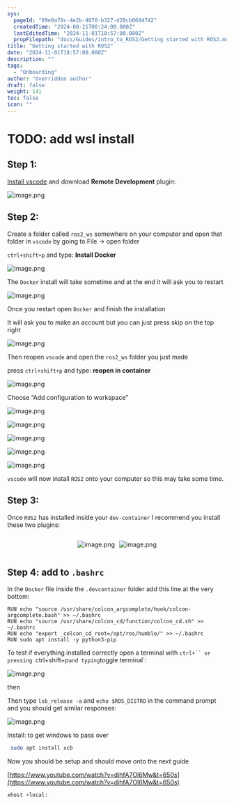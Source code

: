 ```yaml
---
sys:
  pageId: "89e0a78c-4e2b-4070-b327-d28cb0694742"
  createdTime: "2024-08-21T00:24:00.000Z"
  lastEditedTime: "2024-11-01T18:57:00.000Z"
  propFilepath: "docs/Guides/intro_to_ROS2/Getting started with ROS2.md"
title: "Getting started with ROS2"
date: "2024-11-01T18:57:00.000Z"
description: ""
tags:
  - "Onboarding"
author: "Overridden author"
draft: false
weight: 141
toc: false
icon: ""
---
```


# TODO: add wsl install

## Step 1:

[Install vscode](https://code.visualstudio.com/download) and download **Remote Development** plugin:

![image.png](https://prod-files-secure.s3.us-west-2.amazonaws.com/d518164a-d88e-44d1-a4ee-3adb3bd8bce0/efb52993-1881-4a40-b95e-6f020334f022/image.png?X-Amz-Algorithm=AWS4-HMAC-SHA256&X-Amz-Content-Sha256=UNSIGNED-PAYLOAD&X-Amz-Credential=ASIAZI2LB4666SBQPRAY%2F20250422%2Fus-west-2%2Fs3%2Faws4_request&X-Amz-Date=20250422T081225Z&X-Amz-Expires=3600&X-Amz-Security-Token=IQoJb3JpZ2luX2VjEEgaCXVzLXdlc3QtMiJGMEQCICzqs5iO0oxJyjEXENbu1vgk2ZYAgOeDVaCNdL0TAKRoAiA8akYMY3qsU4pKH4W7v2M9iFvCoBZvhhNtWlk%2FwyX0rSqIBAjR%2F%2F%2F%2F%2F%2F%2F%2F%2F%2F8BEAAaDDYzNzQyMzE4MzgwNSIMq%2F8eUqvU5Iy7OS3bKtwD%2F9BVlW31Az1ZvO7kT5aO0ol78SgNmoeiezZ6fCvIrRRhYX3aMEuhBGOEG2OlnJuRwNOIz7MNKiG1D04eOZyIN2UkbHL%2FQ%2BUG2S%2FMuc0yn7MMagY1Jl0f8S8bmb7zr9RYWQgCPkgTYSU2aXT%2Fg9Q1%2BuDTJKW4up9p5jSNKHF1nPvbA9a3izstYsmLGuWF0l3wNRyRJi92KaNNCOvAnMVs8X7CNf8QHNrCq8zvIFDAKtZ77bs3joMtOtusEIlpKIrsYEwAidRneWGV8yR0rGDneRIRWEwEfMCKiui13DLXumPeoOn5qplyZPFSeZw%2FGciWf52Z%2BoaZRfKwwUNRasSOqhp3XTQFvGD7y8yMGvoNnw7m4T9NwM4qY72SfeubVK4y1D1TEKlVTkC0FusTACpCm4AGdiC1x6rmIWZptjNXbuxlrv0JN9oScFNfVhwLV54ZqlrNKiSBCH7DtW2KLoVj%2BMUolZ5akEB69zXgW8AX4ONFs1PhBCMtmCNKd9F5n%2FPxnwPqtQP54IqWlUNebJgLbwA%2BhR9MOFrj0ovDgrVeJvc2arUL9uuRpk4a8l4q4Nau3CxFWl%2B8WZllyoiudiQgII5q6%2BNu57plLZj6i8YnjAmdm%2Fei5lok92qXUdkwu4udwAY6pgGjGpfIWtsjCcep4%2Fsi%2B0fLcneerB1OQUARbTgfFekwofZZL8vakrkmB8AQn%2Fw7p1nDUKTV5%2FmkDtoBSD%2BJeXDJX0fUJ%2F9DMCS7EA67PQfKv5%2FxOkva1zKmmwabC43Gs8MbDF84bk5dj0ZiPb9TpaFD%2BfZJspmn6GThmY%2BEuHNxsRrUIm0%2FNcHAZHCWPy4txVS%2Bi6l1Fu%2BmlpY7Y6UejmNWxgVkGCZb&X-Amz-Signature=e4f0e14129e6da838243d1514cc5b9c1c09e93263fd5eb215a584aee824f1594&X-Amz-SignedHeaders=host&x-id=GetObject)

## Step 2:

Create a folder called `ros2_ws` somewhere on your computer and open that folder in `vscode` by going to File → open folder 

`ctrl+shift+p` and type: **Install Docker**

![image.png](https://prod-files-secure.s3.us-west-2.amazonaws.com/d518164a-d88e-44d1-a4ee-3adb3bd8bce0/2269dc0e-1cd5-47ff-bceb-c04ad9b2eab0/image.png?X-Amz-Algorithm=AWS4-HMAC-SHA256&X-Amz-Content-Sha256=UNSIGNED-PAYLOAD&X-Amz-Credential=ASIAZI2LB4666SBQPRAY%2F20250422%2Fus-west-2%2Fs3%2Faws4_request&X-Amz-Date=20250422T081225Z&X-Amz-Expires=3600&X-Amz-Security-Token=IQoJb3JpZ2luX2VjEEgaCXVzLXdlc3QtMiJGMEQCICzqs5iO0oxJyjEXENbu1vgk2ZYAgOeDVaCNdL0TAKRoAiA8akYMY3qsU4pKH4W7v2M9iFvCoBZvhhNtWlk%2FwyX0rSqIBAjR%2F%2F%2F%2F%2F%2F%2F%2F%2F%2F8BEAAaDDYzNzQyMzE4MzgwNSIMq%2F8eUqvU5Iy7OS3bKtwD%2F9BVlW31Az1ZvO7kT5aO0ol78SgNmoeiezZ6fCvIrRRhYX3aMEuhBGOEG2OlnJuRwNOIz7MNKiG1D04eOZyIN2UkbHL%2FQ%2BUG2S%2FMuc0yn7MMagY1Jl0f8S8bmb7zr9RYWQgCPkgTYSU2aXT%2Fg9Q1%2BuDTJKW4up9p5jSNKHF1nPvbA9a3izstYsmLGuWF0l3wNRyRJi92KaNNCOvAnMVs8X7CNf8QHNrCq8zvIFDAKtZ77bs3joMtOtusEIlpKIrsYEwAidRneWGV8yR0rGDneRIRWEwEfMCKiui13DLXumPeoOn5qplyZPFSeZw%2FGciWf52Z%2BoaZRfKwwUNRasSOqhp3XTQFvGD7y8yMGvoNnw7m4T9NwM4qY72SfeubVK4y1D1TEKlVTkC0FusTACpCm4AGdiC1x6rmIWZptjNXbuxlrv0JN9oScFNfVhwLV54ZqlrNKiSBCH7DtW2KLoVj%2BMUolZ5akEB69zXgW8AX4ONFs1PhBCMtmCNKd9F5n%2FPxnwPqtQP54IqWlUNebJgLbwA%2BhR9MOFrj0ovDgrVeJvc2arUL9uuRpk4a8l4q4Nau3CxFWl%2B8WZllyoiudiQgII5q6%2BNu57plLZj6i8YnjAmdm%2Fei5lok92qXUdkwu4udwAY6pgGjGpfIWtsjCcep4%2Fsi%2B0fLcneerB1OQUARbTgfFekwofZZL8vakrkmB8AQn%2Fw7p1nDUKTV5%2FmkDtoBSD%2BJeXDJX0fUJ%2F9DMCS7EA67PQfKv5%2FxOkva1zKmmwabC43Gs8MbDF84bk5dj0ZiPb9TpaFD%2BfZJspmn6GThmY%2BEuHNxsRrUIm0%2FNcHAZHCWPy4txVS%2Bi6l1Fu%2BmlpY7Y6UejmNWxgVkGCZb&X-Amz-Signature=1b7c32ea9a2baca88be479b271c7e859df865f34260317fe67ab7d20471116bd&X-Amz-SignedHeaders=host&x-id=GetObject)

The `Docker` install will take sometime and at the end it will ask you to restart

![image.png](https://prod-files-secure.s3.us-west-2.amazonaws.com/d518164a-d88e-44d1-a4ee-3adb3bd8bce0/ed233f78-be33-4b1f-b89c-9c346c0e961e/image.png?X-Amz-Algorithm=AWS4-HMAC-SHA256&X-Amz-Content-Sha256=UNSIGNED-PAYLOAD&X-Amz-Credential=ASIAZI2LB4666SBQPRAY%2F20250422%2Fus-west-2%2Fs3%2Faws4_request&X-Amz-Date=20250422T081225Z&X-Amz-Expires=3600&X-Amz-Security-Token=IQoJb3JpZ2luX2VjEEgaCXVzLXdlc3QtMiJGMEQCICzqs5iO0oxJyjEXENbu1vgk2ZYAgOeDVaCNdL0TAKRoAiA8akYMY3qsU4pKH4W7v2M9iFvCoBZvhhNtWlk%2FwyX0rSqIBAjR%2F%2F%2F%2F%2F%2F%2F%2F%2F%2F8BEAAaDDYzNzQyMzE4MzgwNSIMq%2F8eUqvU5Iy7OS3bKtwD%2F9BVlW31Az1ZvO7kT5aO0ol78SgNmoeiezZ6fCvIrRRhYX3aMEuhBGOEG2OlnJuRwNOIz7MNKiG1D04eOZyIN2UkbHL%2FQ%2BUG2S%2FMuc0yn7MMagY1Jl0f8S8bmb7zr9RYWQgCPkgTYSU2aXT%2Fg9Q1%2BuDTJKW4up9p5jSNKHF1nPvbA9a3izstYsmLGuWF0l3wNRyRJi92KaNNCOvAnMVs8X7CNf8QHNrCq8zvIFDAKtZ77bs3joMtOtusEIlpKIrsYEwAidRneWGV8yR0rGDneRIRWEwEfMCKiui13DLXumPeoOn5qplyZPFSeZw%2FGciWf52Z%2BoaZRfKwwUNRasSOqhp3XTQFvGD7y8yMGvoNnw7m4T9NwM4qY72SfeubVK4y1D1TEKlVTkC0FusTACpCm4AGdiC1x6rmIWZptjNXbuxlrv0JN9oScFNfVhwLV54ZqlrNKiSBCH7DtW2KLoVj%2BMUolZ5akEB69zXgW8AX4ONFs1PhBCMtmCNKd9F5n%2FPxnwPqtQP54IqWlUNebJgLbwA%2BhR9MOFrj0ovDgrVeJvc2arUL9uuRpk4a8l4q4Nau3CxFWl%2B8WZllyoiudiQgII5q6%2BNu57plLZj6i8YnjAmdm%2Fei5lok92qXUdkwu4udwAY6pgGjGpfIWtsjCcep4%2Fsi%2B0fLcneerB1OQUARbTgfFekwofZZL8vakrkmB8AQn%2Fw7p1nDUKTV5%2FmkDtoBSD%2BJeXDJX0fUJ%2F9DMCS7EA67PQfKv5%2FxOkva1zKmmwabC43Gs8MbDF84bk5dj0ZiPb9TpaFD%2BfZJspmn6GThmY%2BEuHNxsRrUIm0%2FNcHAZHCWPy4txVS%2Bi6l1Fu%2BmlpY7Y6UejmNWxgVkGCZb&X-Amz-Signature=84b9afd91e8be758db76a4c9be9125a53df0fcfc4169308738e96725d7f16641&X-Amz-SignedHeaders=host&x-id=GetObject)

Once you restart open `Docker` and finish the installation

It will ask you to make an account but you can just press skip on the top right

![image.png](https://prod-files-secure.s3.us-west-2.amazonaws.com/d518164a-d88e-44d1-a4ee-3adb3bd8bce0/21010ad9-1659-4fd9-9f59-9932a09b2a3d/image.png?X-Amz-Algorithm=AWS4-HMAC-SHA256&X-Amz-Content-Sha256=UNSIGNED-PAYLOAD&X-Amz-Credential=ASIAZI2LB4666SBQPRAY%2F20250422%2Fus-west-2%2Fs3%2Faws4_request&X-Amz-Date=20250422T081225Z&X-Amz-Expires=3600&X-Amz-Security-Token=IQoJb3JpZ2luX2VjEEgaCXVzLXdlc3QtMiJGMEQCICzqs5iO0oxJyjEXENbu1vgk2ZYAgOeDVaCNdL0TAKRoAiA8akYMY3qsU4pKH4W7v2M9iFvCoBZvhhNtWlk%2FwyX0rSqIBAjR%2F%2F%2F%2F%2F%2F%2F%2F%2F%2F8BEAAaDDYzNzQyMzE4MzgwNSIMq%2F8eUqvU5Iy7OS3bKtwD%2F9BVlW31Az1ZvO7kT5aO0ol78SgNmoeiezZ6fCvIrRRhYX3aMEuhBGOEG2OlnJuRwNOIz7MNKiG1D04eOZyIN2UkbHL%2FQ%2BUG2S%2FMuc0yn7MMagY1Jl0f8S8bmb7zr9RYWQgCPkgTYSU2aXT%2Fg9Q1%2BuDTJKW4up9p5jSNKHF1nPvbA9a3izstYsmLGuWF0l3wNRyRJi92KaNNCOvAnMVs8X7CNf8QHNrCq8zvIFDAKtZ77bs3joMtOtusEIlpKIrsYEwAidRneWGV8yR0rGDneRIRWEwEfMCKiui13DLXumPeoOn5qplyZPFSeZw%2FGciWf52Z%2BoaZRfKwwUNRasSOqhp3XTQFvGD7y8yMGvoNnw7m4T9NwM4qY72SfeubVK4y1D1TEKlVTkC0FusTACpCm4AGdiC1x6rmIWZptjNXbuxlrv0JN9oScFNfVhwLV54ZqlrNKiSBCH7DtW2KLoVj%2BMUolZ5akEB69zXgW8AX4ONFs1PhBCMtmCNKd9F5n%2FPxnwPqtQP54IqWlUNebJgLbwA%2BhR9MOFrj0ovDgrVeJvc2arUL9uuRpk4a8l4q4Nau3CxFWl%2B8WZllyoiudiQgII5q6%2BNu57plLZj6i8YnjAmdm%2Fei5lok92qXUdkwu4udwAY6pgGjGpfIWtsjCcep4%2Fsi%2B0fLcneerB1OQUARbTgfFekwofZZL8vakrkmB8AQn%2Fw7p1nDUKTV5%2FmkDtoBSD%2BJeXDJX0fUJ%2F9DMCS7EA67PQfKv5%2FxOkva1zKmmwabC43Gs8MbDF84bk5dj0ZiPb9TpaFD%2BfZJspmn6GThmY%2BEuHNxsRrUIm0%2FNcHAZHCWPy4txVS%2Bi6l1Fu%2BmlpY7Y6UejmNWxgVkGCZb&X-Amz-Signature=3a6245ce2f642b14c7239c816cb829b627bae243d280433c7dee21b7b027cbbb&X-Amz-SignedHeaders=host&x-id=GetObject)

Then reopen `vscode` and open the `ros2_ws` folder you just made

press `ctrl+shift+p` and type: **reopen in container**

![image.png](https://prod-files-secure.s3.us-west-2.amazonaws.com/d518164a-d88e-44d1-a4ee-3adb3bd8bce0/4e93b8c2-41ad-488c-8095-c74205196118/image.png?X-Amz-Algorithm=AWS4-HMAC-SHA256&X-Amz-Content-Sha256=UNSIGNED-PAYLOAD&X-Amz-Credential=ASIAZI2LB4666SBQPRAY%2F20250422%2Fus-west-2%2Fs3%2Faws4_request&X-Amz-Date=20250422T081225Z&X-Amz-Expires=3600&X-Amz-Security-Token=IQoJb3JpZ2luX2VjEEgaCXVzLXdlc3QtMiJGMEQCICzqs5iO0oxJyjEXENbu1vgk2ZYAgOeDVaCNdL0TAKRoAiA8akYMY3qsU4pKH4W7v2M9iFvCoBZvhhNtWlk%2FwyX0rSqIBAjR%2F%2F%2F%2F%2F%2F%2F%2F%2F%2F8BEAAaDDYzNzQyMzE4MzgwNSIMq%2F8eUqvU5Iy7OS3bKtwD%2F9BVlW31Az1ZvO7kT5aO0ol78SgNmoeiezZ6fCvIrRRhYX3aMEuhBGOEG2OlnJuRwNOIz7MNKiG1D04eOZyIN2UkbHL%2FQ%2BUG2S%2FMuc0yn7MMagY1Jl0f8S8bmb7zr9RYWQgCPkgTYSU2aXT%2Fg9Q1%2BuDTJKW4up9p5jSNKHF1nPvbA9a3izstYsmLGuWF0l3wNRyRJi92KaNNCOvAnMVs8X7CNf8QHNrCq8zvIFDAKtZ77bs3joMtOtusEIlpKIrsYEwAidRneWGV8yR0rGDneRIRWEwEfMCKiui13DLXumPeoOn5qplyZPFSeZw%2FGciWf52Z%2BoaZRfKwwUNRasSOqhp3XTQFvGD7y8yMGvoNnw7m4T9NwM4qY72SfeubVK4y1D1TEKlVTkC0FusTACpCm4AGdiC1x6rmIWZptjNXbuxlrv0JN9oScFNfVhwLV54ZqlrNKiSBCH7DtW2KLoVj%2BMUolZ5akEB69zXgW8AX4ONFs1PhBCMtmCNKd9F5n%2FPxnwPqtQP54IqWlUNebJgLbwA%2BhR9MOFrj0ovDgrVeJvc2arUL9uuRpk4a8l4q4Nau3CxFWl%2B8WZllyoiudiQgII5q6%2BNu57plLZj6i8YnjAmdm%2Fei5lok92qXUdkwu4udwAY6pgGjGpfIWtsjCcep4%2Fsi%2B0fLcneerB1OQUARbTgfFekwofZZL8vakrkmB8AQn%2Fw7p1nDUKTV5%2FmkDtoBSD%2BJeXDJX0fUJ%2F9DMCS7EA67PQfKv5%2FxOkva1zKmmwabC43Gs8MbDF84bk5dj0ZiPb9TpaFD%2BfZJspmn6GThmY%2BEuHNxsRrUIm0%2FNcHAZHCWPy4txVS%2Bi6l1Fu%2BmlpY7Y6UejmNWxgVkGCZb&X-Amz-Signature=926e97256620c2eb3ef4bf6e6d1153c3e348bb468e37924311048d62e873b9bc&X-Amz-SignedHeaders=host&x-id=GetObject)

Choose “Add configuration to workspace”

![image.png](https://prod-files-secure.s3.us-west-2.amazonaws.com/d518164a-d88e-44d1-a4ee-3adb3bd8bce0/9560b282-5060-4989-ba37-97e7b2c22476/image.png?X-Amz-Algorithm=AWS4-HMAC-SHA256&X-Amz-Content-Sha256=UNSIGNED-PAYLOAD&X-Amz-Credential=ASIAZI2LB4666SBQPRAY%2F20250422%2Fus-west-2%2Fs3%2Faws4_request&X-Amz-Date=20250422T081225Z&X-Amz-Expires=3600&X-Amz-Security-Token=IQoJb3JpZ2luX2VjEEgaCXVzLXdlc3QtMiJGMEQCICzqs5iO0oxJyjEXENbu1vgk2ZYAgOeDVaCNdL0TAKRoAiA8akYMY3qsU4pKH4W7v2M9iFvCoBZvhhNtWlk%2FwyX0rSqIBAjR%2F%2F%2F%2F%2F%2F%2F%2F%2F%2F8BEAAaDDYzNzQyMzE4MzgwNSIMq%2F8eUqvU5Iy7OS3bKtwD%2F9BVlW31Az1ZvO7kT5aO0ol78SgNmoeiezZ6fCvIrRRhYX3aMEuhBGOEG2OlnJuRwNOIz7MNKiG1D04eOZyIN2UkbHL%2FQ%2BUG2S%2FMuc0yn7MMagY1Jl0f8S8bmb7zr9RYWQgCPkgTYSU2aXT%2Fg9Q1%2BuDTJKW4up9p5jSNKHF1nPvbA9a3izstYsmLGuWF0l3wNRyRJi92KaNNCOvAnMVs8X7CNf8QHNrCq8zvIFDAKtZ77bs3joMtOtusEIlpKIrsYEwAidRneWGV8yR0rGDneRIRWEwEfMCKiui13DLXumPeoOn5qplyZPFSeZw%2FGciWf52Z%2BoaZRfKwwUNRasSOqhp3XTQFvGD7y8yMGvoNnw7m4T9NwM4qY72SfeubVK4y1D1TEKlVTkC0FusTACpCm4AGdiC1x6rmIWZptjNXbuxlrv0JN9oScFNfVhwLV54ZqlrNKiSBCH7DtW2KLoVj%2BMUolZ5akEB69zXgW8AX4ONFs1PhBCMtmCNKd9F5n%2FPxnwPqtQP54IqWlUNebJgLbwA%2BhR9MOFrj0ovDgrVeJvc2arUL9uuRpk4a8l4q4Nau3CxFWl%2B8WZllyoiudiQgII5q6%2BNu57plLZj6i8YnjAmdm%2Fei5lok92qXUdkwu4udwAY6pgGjGpfIWtsjCcep4%2Fsi%2B0fLcneerB1OQUARbTgfFekwofZZL8vakrkmB8AQn%2Fw7p1nDUKTV5%2FmkDtoBSD%2BJeXDJX0fUJ%2F9DMCS7EA67PQfKv5%2FxOkva1zKmmwabC43Gs8MbDF84bk5dj0ZiPb9TpaFD%2BfZJspmn6GThmY%2BEuHNxsRrUIm0%2FNcHAZHCWPy4txVS%2Bi6l1Fu%2BmlpY7Y6UejmNWxgVkGCZb&X-Amz-Signature=d7428872b17369a637b81a1ac8209beb405ccac6920904a6016f3c5f9213fd63&X-Amz-SignedHeaders=host&x-id=GetObject)

![image.png](https://prod-files-secure.s3.us-west-2.amazonaws.com/d518164a-d88e-44d1-a4ee-3adb3bd8bce0/2ee63f81-886b-48e8-a553-dc6e5eac99e4/image.png?X-Amz-Algorithm=AWS4-HMAC-SHA256&X-Amz-Content-Sha256=UNSIGNED-PAYLOAD&X-Amz-Credential=ASIAZI2LB4666SBQPRAY%2F20250422%2Fus-west-2%2Fs3%2Faws4_request&X-Amz-Date=20250422T081225Z&X-Amz-Expires=3600&X-Amz-Security-Token=IQoJb3JpZ2luX2VjEEgaCXVzLXdlc3QtMiJGMEQCICzqs5iO0oxJyjEXENbu1vgk2ZYAgOeDVaCNdL0TAKRoAiA8akYMY3qsU4pKH4W7v2M9iFvCoBZvhhNtWlk%2FwyX0rSqIBAjR%2F%2F%2F%2F%2F%2F%2F%2F%2F%2F8BEAAaDDYzNzQyMzE4MzgwNSIMq%2F8eUqvU5Iy7OS3bKtwD%2F9BVlW31Az1ZvO7kT5aO0ol78SgNmoeiezZ6fCvIrRRhYX3aMEuhBGOEG2OlnJuRwNOIz7MNKiG1D04eOZyIN2UkbHL%2FQ%2BUG2S%2FMuc0yn7MMagY1Jl0f8S8bmb7zr9RYWQgCPkgTYSU2aXT%2Fg9Q1%2BuDTJKW4up9p5jSNKHF1nPvbA9a3izstYsmLGuWF0l3wNRyRJi92KaNNCOvAnMVs8X7CNf8QHNrCq8zvIFDAKtZ77bs3joMtOtusEIlpKIrsYEwAidRneWGV8yR0rGDneRIRWEwEfMCKiui13DLXumPeoOn5qplyZPFSeZw%2FGciWf52Z%2BoaZRfKwwUNRasSOqhp3XTQFvGD7y8yMGvoNnw7m4T9NwM4qY72SfeubVK4y1D1TEKlVTkC0FusTACpCm4AGdiC1x6rmIWZptjNXbuxlrv0JN9oScFNfVhwLV54ZqlrNKiSBCH7DtW2KLoVj%2BMUolZ5akEB69zXgW8AX4ONFs1PhBCMtmCNKd9F5n%2FPxnwPqtQP54IqWlUNebJgLbwA%2BhR9MOFrj0ovDgrVeJvc2arUL9uuRpk4a8l4q4Nau3CxFWl%2B8WZllyoiudiQgII5q6%2BNu57plLZj6i8YnjAmdm%2Fei5lok92qXUdkwu4udwAY6pgGjGpfIWtsjCcep4%2Fsi%2B0fLcneerB1OQUARbTgfFekwofZZL8vakrkmB8AQn%2Fw7p1nDUKTV5%2FmkDtoBSD%2BJeXDJX0fUJ%2F9DMCS7EA67PQfKv5%2FxOkva1zKmmwabC43Gs8MbDF84bk5dj0ZiPb9TpaFD%2BfZJspmn6GThmY%2BEuHNxsRrUIm0%2FNcHAZHCWPy4txVS%2Bi6l1Fu%2BmlpY7Y6UejmNWxgVkGCZb&X-Amz-Signature=9957b642626cb3adf411f140b86ca9bc6e306d53a68a8c2c8d5ebde542529baa&X-Amz-SignedHeaders=host&x-id=GetObject)

![image.png](https://prod-files-secure.s3.us-west-2.amazonaws.com/d518164a-d88e-44d1-a4ee-3adb3bd8bce0/ae1580b2-b048-407e-aed9-b584224a7a04/image.png?X-Amz-Algorithm=AWS4-HMAC-SHA256&X-Amz-Content-Sha256=UNSIGNED-PAYLOAD&X-Amz-Credential=ASIAZI2LB4666SBQPRAY%2F20250422%2Fus-west-2%2Fs3%2Faws4_request&X-Amz-Date=20250422T081225Z&X-Amz-Expires=3600&X-Amz-Security-Token=IQoJb3JpZ2luX2VjEEgaCXVzLXdlc3QtMiJGMEQCICzqs5iO0oxJyjEXENbu1vgk2ZYAgOeDVaCNdL0TAKRoAiA8akYMY3qsU4pKH4W7v2M9iFvCoBZvhhNtWlk%2FwyX0rSqIBAjR%2F%2F%2F%2F%2F%2F%2F%2F%2F%2F8BEAAaDDYzNzQyMzE4MzgwNSIMq%2F8eUqvU5Iy7OS3bKtwD%2F9BVlW31Az1ZvO7kT5aO0ol78SgNmoeiezZ6fCvIrRRhYX3aMEuhBGOEG2OlnJuRwNOIz7MNKiG1D04eOZyIN2UkbHL%2FQ%2BUG2S%2FMuc0yn7MMagY1Jl0f8S8bmb7zr9RYWQgCPkgTYSU2aXT%2Fg9Q1%2BuDTJKW4up9p5jSNKHF1nPvbA9a3izstYsmLGuWF0l3wNRyRJi92KaNNCOvAnMVs8X7CNf8QHNrCq8zvIFDAKtZ77bs3joMtOtusEIlpKIrsYEwAidRneWGV8yR0rGDneRIRWEwEfMCKiui13DLXumPeoOn5qplyZPFSeZw%2FGciWf52Z%2BoaZRfKwwUNRasSOqhp3XTQFvGD7y8yMGvoNnw7m4T9NwM4qY72SfeubVK4y1D1TEKlVTkC0FusTACpCm4AGdiC1x6rmIWZptjNXbuxlrv0JN9oScFNfVhwLV54ZqlrNKiSBCH7DtW2KLoVj%2BMUolZ5akEB69zXgW8AX4ONFs1PhBCMtmCNKd9F5n%2FPxnwPqtQP54IqWlUNebJgLbwA%2BhR9MOFrj0ovDgrVeJvc2arUL9uuRpk4a8l4q4Nau3CxFWl%2B8WZllyoiudiQgII5q6%2BNu57plLZj6i8YnjAmdm%2Fei5lok92qXUdkwu4udwAY6pgGjGpfIWtsjCcep4%2Fsi%2B0fLcneerB1OQUARbTgfFekwofZZL8vakrkmB8AQn%2Fw7p1nDUKTV5%2FmkDtoBSD%2BJeXDJX0fUJ%2F9DMCS7EA67PQfKv5%2FxOkva1zKmmwabC43Gs8MbDF84bk5dj0ZiPb9TpaFD%2BfZJspmn6GThmY%2BEuHNxsRrUIm0%2FNcHAZHCWPy4txVS%2Bi6l1Fu%2BmlpY7Y6UejmNWxgVkGCZb&X-Amz-Signature=063fc1bf17dfc8e86475391a29493f2eed106c758213d2986f105bc444004132&X-Amz-SignedHeaders=host&x-id=GetObject)

![image.png](https://prod-files-secure.s3.us-west-2.amazonaws.com/d518164a-d88e-44d1-a4ee-3adb3bd8bce0/53255b28-f75e-430f-b9e3-c0ac8577e42b/image.png?X-Amz-Algorithm=AWS4-HMAC-SHA256&X-Amz-Content-Sha256=UNSIGNED-PAYLOAD&X-Amz-Credential=ASIAZI2LB4666SBQPRAY%2F20250422%2Fus-west-2%2Fs3%2Faws4_request&X-Amz-Date=20250422T081225Z&X-Amz-Expires=3600&X-Amz-Security-Token=IQoJb3JpZ2luX2VjEEgaCXVzLXdlc3QtMiJGMEQCICzqs5iO0oxJyjEXENbu1vgk2ZYAgOeDVaCNdL0TAKRoAiA8akYMY3qsU4pKH4W7v2M9iFvCoBZvhhNtWlk%2FwyX0rSqIBAjR%2F%2F%2F%2F%2F%2F%2F%2F%2F%2F8BEAAaDDYzNzQyMzE4MzgwNSIMq%2F8eUqvU5Iy7OS3bKtwD%2F9BVlW31Az1ZvO7kT5aO0ol78SgNmoeiezZ6fCvIrRRhYX3aMEuhBGOEG2OlnJuRwNOIz7MNKiG1D04eOZyIN2UkbHL%2FQ%2BUG2S%2FMuc0yn7MMagY1Jl0f8S8bmb7zr9RYWQgCPkgTYSU2aXT%2Fg9Q1%2BuDTJKW4up9p5jSNKHF1nPvbA9a3izstYsmLGuWF0l3wNRyRJi92KaNNCOvAnMVs8X7CNf8QHNrCq8zvIFDAKtZ77bs3joMtOtusEIlpKIrsYEwAidRneWGV8yR0rGDneRIRWEwEfMCKiui13DLXumPeoOn5qplyZPFSeZw%2FGciWf52Z%2BoaZRfKwwUNRasSOqhp3XTQFvGD7y8yMGvoNnw7m4T9NwM4qY72SfeubVK4y1D1TEKlVTkC0FusTACpCm4AGdiC1x6rmIWZptjNXbuxlrv0JN9oScFNfVhwLV54ZqlrNKiSBCH7DtW2KLoVj%2BMUolZ5akEB69zXgW8AX4ONFs1PhBCMtmCNKd9F5n%2FPxnwPqtQP54IqWlUNebJgLbwA%2BhR9MOFrj0ovDgrVeJvc2arUL9uuRpk4a8l4q4Nau3CxFWl%2B8WZllyoiudiQgII5q6%2BNu57plLZj6i8YnjAmdm%2Fei5lok92qXUdkwu4udwAY6pgGjGpfIWtsjCcep4%2Fsi%2B0fLcneerB1OQUARbTgfFekwofZZL8vakrkmB8AQn%2Fw7p1nDUKTV5%2FmkDtoBSD%2BJeXDJX0fUJ%2F9DMCS7EA67PQfKv5%2FxOkva1zKmmwabC43Gs8MbDF84bk5dj0ZiPb9TpaFD%2BfZJspmn6GThmY%2BEuHNxsRrUIm0%2FNcHAZHCWPy4txVS%2Bi6l1Fu%2BmlpY7Y6UejmNWxgVkGCZb&X-Amz-Signature=5f523e1837293967ebcd5c6803892989d5d7387ad17d8917ab4ad509a6818bf0&X-Amz-SignedHeaders=host&x-id=GetObject)

![image.png](https://prod-files-secure.s3.us-west-2.amazonaws.com/d518164a-d88e-44d1-a4ee-3adb3bd8bce0/7c562767-5af9-4ffb-97d1-327bcdf4ee00/image.png?X-Amz-Algorithm=AWS4-HMAC-SHA256&X-Amz-Content-Sha256=UNSIGNED-PAYLOAD&X-Amz-Credential=ASIAZI2LB4666SBQPRAY%2F20250422%2Fus-west-2%2Fs3%2Faws4_request&X-Amz-Date=20250422T081225Z&X-Amz-Expires=3600&X-Amz-Security-Token=IQoJb3JpZ2luX2VjEEgaCXVzLXdlc3QtMiJGMEQCICzqs5iO0oxJyjEXENbu1vgk2ZYAgOeDVaCNdL0TAKRoAiA8akYMY3qsU4pKH4W7v2M9iFvCoBZvhhNtWlk%2FwyX0rSqIBAjR%2F%2F%2F%2F%2F%2F%2F%2F%2F%2F8BEAAaDDYzNzQyMzE4MzgwNSIMq%2F8eUqvU5Iy7OS3bKtwD%2F9BVlW31Az1ZvO7kT5aO0ol78SgNmoeiezZ6fCvIrRRhYX3aMEuhBGOEG2OlnJuRwNOIz7MNKiG1D04eOZyIN2UkbHL%2FQ%2BUG2S%2FMuc0yn7MMagY1Jl0f8S8bmb7zr9RYWQgCPkgTYSU2aXT%2Fg9Q1%2BuDTJKW4up9p5jSNKHF1nPvbA9a3izstYsmLGuWF0l3wNRyRJi92KaNNCOvAnMVs8X7CNf8QHNrCq8zvIFDAKtZ77bs3joMtOtusEIlpKIrsYEwAidRneWGV8yR0rGDneRIRWEwEfMCKiui13DLXumPeoOn5qplyZPFSeZw%2FGciWf52Z%2BoaZRfKwwUNRasSOqhp3XTQFvGD7y8yMGvoNnw7m4T9NwM4qY72SfeubVK4y1D1TEKlVTkC0FusTACpCm4AGdiC1x6rmIWZptjNXbuxlrv0JN9oScFNfVhwLV54ZqlrNKiSBCH7DtW2KLoVj%2BMUolZ5akEB69zXgW8AX4ONFs1PhBCMtmCNKd9F5n%2FPxnwPqtQP54IqWlUNebJgLbwA%2BhR9MOFrj0ovDgrVeJvc2arUL9uuRpk4a8l4q4Nau3CxFWl%2B8WZllyoiudiQgII5q6%2BNu57plLZj6i8YnjAmdm%2Fei5lok92qXUdkwu4udwAY6pgGjGpfIWtsjCcep4%2Fsi%2B0fLcneerB1OQUARbTgfFekwofZZL8vakrkmB8AQn%2Fw7p1nDUKTV5%2FmkDtoBSD%2BJeXDJX0fUJ%2F9DMCS7EA67PQfKv5%2FxOkva1zKmmwabC43Gs8MbDF84bk5dj0ZiPb9TpaFD%2BfZJspmn6GThmY%2BEuHNxsRrUIm0%2FNcHAZHCWPy4txVS%2Bi6l1Fu%2BmlpY7Y6UejmNWxgVkGCZb&X-Amz-Signature=43d1fb317be1c4e4b6a790aaafc079ffffd1dc2bdcc216ad222f0f313ce86d59&X-Amz-SignedHeaders=host&x-id=GetObject)

`vscode` will now install `ROS2` onto your computer so this may take some time.

## Step 3:

Once `ROS2` has installed inside your `dev-container` I recommend you install these two plugins:

<div style="display: flex;flex-direction: row; column-gap:10px; max-width: 630px;justify-content: center;">
<div>

![image.png](https://prod-files-secure.s3.us-west-2.amazonaws.com/d518164a-d88e-44d1-a4ee-3adb3bd8bce0/3fc3d550-5a54-4ba1-ba6b-faa01cdb7369/image.png?X-Amz-Algorithm=AWS4-HMAC-SHA256&X-Amz-Content-Sha256=UNSIGNED-PAYLOAD&X-Amz-Credential=ASIAZI2LB4666C5NVVR5%2F20250422%2Fus-west-2%2Fs3%2Faws4_request&X-Amz-Date=20250422T081228Z&X-Amz-Expires=3600&X-Amz-Security-Token=IQoJb3JpZ2luX2VjEEgaCXVzLXdlc3QtMiJGMEQCICsp0YyDjG5m5WTkQKNFDXCyiu%2F0ucZ3ZsW5YDbHf7%2B0AiA5NlGTH8z4yNX3YpwuIWUyi5HR%2FzybJurwMkdXTjxbmiqIBAjR%2F%2F%2F%2F%2F%2F%2F%2F%2F%2F8BEAAaDDYzNzQyMzE4MzgwNSIMOfvVfyS4wdj6%2F6ohKtwDLOfsQbp%2FAGbKomieFO5YilJd2XwcdbwYTrUVMz%2FBYVKZewNrDKY38AB08XQMj3qcptQgbDDi8vxJMiOrRh9quuRVUYA3Ec0iVMbQ7FVCDjqjnS3JHrbxLvbSK%2FLSZlnttLWMl98CA2exftoiRbId53JtqkDNrC3KyAE9zg2ZCBplo0X9kdSwhR6zrgbuij0ddVoZFFvhbCS4vgyw9NfcV8Cr078RCILRURPGd5F%2Byu05A5b7BaSN9ee7WB51eprHLjzFdH8DtGu90brS7R6CBesLCibW%2FMS6lwiACWo6KDX5o7pCynXQeKaA79DKqfE89pWGscLOf60X10wbQp3PMbSUKKbauqBqe5CkOx%2FXKB3arQjiNN%2FYHrfHlOtPBDUtoHrk45qbjBE3gwMUZoVUBEt2R9VbkyaKt6iwM0MQba1usrScB9ls0Mq5Az%2BBLNgP29O99h2HPqV0bLBGC%2BPNXxfPRweFy3eqb9np%2BGomZyp1SHlVY5cUicJ3Tug1G5syt%2Fx8J%2Fq45s3BGZs6vDk7emfQEDHVT5AaqoSCa4KFEHHlyUsF5B8rUc9mlp8fvUvgf8wWKOADV5Jjwasblx5PDq703VKGX1eqDPpmrtixICG0X9owcriw7tT%2BAwAwqYqdwAY6pgHbULHSspEsV1CzMphcjU0EvIKZQK9OW6UOUAnOFrkRB98g4uINLT3KNyqe5WXfreR6veFNF%2BSHIVnZJS3QENiKOHCwVxHXn34y6ZqCAC%2Bz0nydSBHp9NJ32o%2FP8Ary9fysGKjKs%2BSrwLgBz3Zl1TNQPFcYmc4UNPYC3SlPphnl%2B%2BddPZs0Zu2eVKgcp%2BkAKRUW5N%2BvmUbN40hCvXls8UeoNi7Ap3uV&X-Amz-Signature=5083205a7adf8cdb1d4ced2b632f562c76a31d5f7a534421b72ba7d7979a462f&X-Amz-SignedHeaders=host&x-id=GetObject)

</div>
<div>

![image.png](https://prod-files-secure.s3.us-west-2.amazonaws.com/d518164a-d88e-44d1-a4ee-3adb3bd8bce0/d994cc66-13c2-4093-a5a3-f84cf4601a82/image.png?X-Amz-Algorithm=AWS4-HMAC-SHA256&X-Amz-Content-Sha256=UNSIGNED-PAYLOAD&X-Amz-Credential=ASIAZI2LB466TBB7XZ5H%2F20250422%2Fus-west-2%2Fs3%2Faws4_request&X-Amz-Date=20250422T081228Z&X-Amz-Expires=3600&X-Amz-Security-Token=IQoJb3JpZ2luX2VjEEgaCXVzLXdlc3QtMiJGMEQCIFfF90eWfH2eXXX6TwVXvMiArgFwcZyKgsq2l3kzcUgkAiBTN2vqf1WkA7%2FrlPHtMKD97petj9PyH7nbX9ctQYcueSqIBAjR%2F%2F%2F%2F%2F%2F%2F%2F%2F%2F8BEAAaDDYzNzQyMzE4MzgwNSIM6OesoGtu%2Bk7gJzhYKtwDUs6XrhbrtmGtCnsMfV9CXwgJ1KDyK2dzeGawf10SoPgy1WHYZzf8WLXxSv4pXlVqdJS58eoU1f1i2n9ri%2Fctn3iuzrlWYUAXPDv1Lf%2FAkpcrIgwSH34WutG1GdxvsriXHBZjTU%2BChsFnBVqEGBWgzw%2BriNIFIA4B81VG%2Fo8hP%2F9l4kDdB8rxEsrihZGiRQZSd%2BrlIFwC%2FZxvbn7ededU3ZAM9kB5Sy2pHyNqm4fVQ9uolwjEIK3s3HTSNzCdMXeBg4bRyg1VYEFc2DXiu4D7zSj6ycYumD8qH90yeD%2F1SsVlIEavYG4CSamUfJ%2Fl9Vya3EE75JcCjdvvvbpFEtd3cb%2FOzr0xjBDvfegSrliBOG49V9ZV09k3tWQAlHKxFteLoOVGLKUkzzKUkls72Y%2FF6wIi8KsbgSWgK9lHIPodVR6R2psRmj92S1zcEbgrB9yYWXZYYsE%2FTMs783PgoLmv9nB4oheluIMZG4U5GPEg4K5l3Xyc22iRqtmq%2FsixQQFmXgssNOlO1b1bAJHkMP7PVNnuCHsS8Nx2eO9FeFq2f6JbnpRRsEt1hDFeF92f9kDdxmG1ruxOvVB8K8zBdK%2BZsFJ5xxhK%2Bv7vOkM86xUn5aOSyPSimkXGyqaTYSMwqYqdwAY6pgEZMZMs1vKR5k7qIrm199gXxQb53nawA%2FLAwjJdolQhvkwS9AIAw5CcAnv2XsClLOkosAkm6yMtdLY%2BQLjaOIULZQWs4LTXTZlis7gw8sDj9a9satn%2FBiR7OKxXZ1UwWYCTBJ9EM49lf9YqVG6BWn6xRYO0GmL%2F4fzw8wEyudMGaGYnL9wb61SgMVg5cjnoqZQGzRUivbbE%2F4h9eQJiaGen6Biv5nUE&X-Amz-Signature=11ab875607778b8487175bea14a38c1e6370021b9ed23f6ece9a5827b718f573&X-Amz-SignedHeaders=host&x-id=GetObject)

</div>
</div>

## Step 4: add to `.bashrc`

In the `Docker` file inside the `.devcontainer` folder add this line at the very bottom: 

```docker
RUN echo "source /usr/share/colcon_argcomplete/hook/colcon-argcomplete.bash" >> ~/.bashrc
RUN echo "source /usr/share/colcon_cd/function/colcon_cd.sh" >> ~/.bashrc
RUN echo "export _colcon_cd_root=/opt/ros/humble/" >> ~/.bashrc
RUN sudo apt install -y python3-pip 
```

To test if everything installed correctly open a terminal with `ctrl+`` or pressing `ctrl+shift+p` and typing `toggle terminal`:

![image.png](https://prod-files-secure.s3.us-west-2.amazonaws.com/d518164a-d88e-44d1-a4ee-3adb3bd8bce0/6a4943d8-b04e-4c02-9a58-775f3384d1a5/image.png?X-Amz-Algorithm=AWS4-HMAC-SHA256&X-Amz-Content-Sha256=UNSIGNED-PAYLOAD&X-Amz-Credential=ASIAZI2LB4666SBQPRAY%2F20250422%2Fus-west-2%2Fs3%2Faws4_request&X-Amz-Date=20250422T081225Z&X-Amz-Expires=3600&X-Amz-Security-Token=IQoJb3JpZ2luX2VjEEgaCXVzLXdlc3QtMiJGMEQCICzqs5iO0oxJyjEXENbu1vgk2ZYAgOeDVaCNdL0TAKRoAiA8akYMY3qsU4pKH4W7v2M9iFvCoBZvhhNtWlk%2FwyX0rSqIBAjR%2F%2F%2F%2F%2F%2F%2F%2F%2F%2F8BEAAaDDYzNzQyMzE4MzgwNSIMq%2F8eUqvU5Iy7OS3bKtwD%2F9BVlW31Az1ZvO7kT5aO0ol78SgNmoeiezZ6fCvIrRRhYX3aMEuhBGOEG2OlnJuRwNOIz7MNKiG1D04eOZyIN2UkbHL%2FQ%2BUG2S%2FMuc0yn7MMagY1Jl0f8S8bmb7zr9RYWQgCPkgTYSU2aXT%2Fg9Q1%2BuDTJKW4up9p5jSNKHF1nPvbA9a3izstYsmLGuWF0l3wNRyRJi92KaNNCOvAnMVs8X7CNf8QHNrCq8zvIFDAKtZ77bs3joMtOtusEIlpKIrsYEwAidRneWGV8yR0rGDneRIRWEwEfMCKiui13DLXumPeoOn5qplyZPFSeZw%2FGciWf52Z%2BoaZRfKwwUNRasSOqhp3XTQFvGD7y8yMGvoNnw7m4T9NwM4qY72SfeubVK4y1D1TEKlVTkC0FusTACpCm4AGdiC1x6rmIWZptjNXbuxlrv0JN9oScFNfVhwLV54ZqlrNKiSBCH7DtW2KLoVj%2BMUolZ5akEB69zXgW8AX4ONFs1PhBCMtmCNKd9F5n%2FPxnwPqtQP54IqWlUNebJgLbwA%2BhR9MOFrj0ovDgrVeJvc2arUL9uuRpk4a8l4q4Nau3CxFWl%2B8WZllyoiudiQgII5q6%2BNu57plLZj6i8YnjAmdm%2Fei5lok92qXUdkwu4udwAY6pgGjGpfIWtsjCcep4%2Fsi%2B0fLcneerB1OQUARbTgfFekwofZZL8vakrkmB8AQn%2Fw7p1nDUKTV5%2FmkDtoBSD%2BJeXDJX0fUJ%2F9DMCS7EA67PQfKv5%2FxOkva1zKmmwabC43Gs8MbDF84bk5dj0ZiPb9TpaFD%2BfZJspmn6GThmY%2BEuHNxsRrUIm0%2FNcHAZHCWPy4txVS%2Bi6l1Fu%2BmlpY7Y6UejmNWxgVkGCZb&X-Amz-Signature=b7157b7c45e74d0147b32c36579ee14945fa437ae402e951fb18fc2378ca2b8b&X-Amz-SignedHeaders=host&x-id=GetObject)

then 

Then type `lsb_release -a` and `echo $ROS_DISTRO` in the command prompt and you should get similar responses:

![image.png](https://prod-files-secure.s3.us-west-2.amazonaws.com/d518164a-d88e-44d1-a4ee-3adb3bd8bce0/3e635dec-a805-4e85-8b9e-d000e5b71a4e/image.png?X-Amz-Algorithm=AWS4-HMAC-SHA256&X-Amz-Content-Sha256=UNSIGNED-PAYLOAD&X-Amz-Credential=ASIAZI2LB4666SBQPRAY%2F20250422%2Fus-west-2%2Fs3%2Faws4_request&X-Amz-Date=20250422T081225Z&X-Amz-Expires=3600&X-Amz-Security-Token=IQoJb3JpZ2luX2VjEEgaCXVzLXdlc3QtMiJGMEQCICzqs5iO0oxJyjEXENbu1vgk2ZYAgOeDVaCNdL0TAKRoAiA8akYMY3qsU4pKH4W7v2M9iFvCoBZvhhNtWlk%2FwyX0rSqIBAjR%2F%2F%2F%2F%2F%2F%2F%2F%2F%2F8BEAAaDDYzNzQyMzE4MzgwNSIMq%2F8eUqvU5Iy7OS3bKtwD%2F9BVlW31Az1ZvO7kT5aO0ol78SgNmoeiezZ6fCvIrRRhYX3aMEuhBGOEG2OlnJuRwNOIz7MNKiG1D04eOZyIN2UkbHL%2FQ%2BUG2S%2FMuc0yn7MMagY1Jl0f8S8bmb7zr9RYWQgCPkgTYSU2aXT%2Fg9Q1%2BuDTJKW4up9p5jSNKHF1nPvbA9a3izstYsmLGuWF0l3wNRyRJi92KaNNCOvAnMVs8X7CNf8QHNrCq8zvIFDAKtZ77bs3joMtOtusEIlpKIrsYEwAidRneWGV8yR0rGDneRIRWEwEfMCKiui13DLXumPeoOn5qplyZPFSeZw%2FGciWf52Z%2BoaZRfKwwUNRasSOqhp3XTQFvGD7y8yMGvoNnw7m4T9NwM4qY72SfeubVK4y1D1TEKlVTkC0FusTACpCm4AGdiC1x6rmIWZptjNXbuxlrv0JN9oScFNfVhwLV54ZqlrNKiSBCH7DtW2KLoVj%2BMUolZ5akEB69zXgW8AX4ONFs1PhBCMtmCNKd9F5n%2FPxnwPqtQP54IqWlUNebJgLbwA%2BhR9MOFrj0ovDgrVeJvc2arUL9uuRpk4a8l4q4Nau3CxFWl%2B8WZllyoiudiQgII5q6%2BNu57plLZj6i8YnjAmdm%2Fei5lok92qXUdkwu4udwAY6pgGjGpfIWtsjCcep4%2Fsi%2B0fLcneerB1OQUARbTgfFekwofZZL8vakrkmB8AQn%2Fw7p1nDUKTV5%2FmkDtoBSD%2BJeXDJX0fUJ%2F9DMCS7EA67PQfKv5%2FxOkva1zKmmwabC43Gs8MbDF84bk5dj0ZiPb9TpaFD%2BfZJspmn6GThmY%2BEuHNxsRrUIm0%2FNcHAZHCWPy4txVS%2Bi6l1Fu%2BmlpY7Y6UejmNWxgVkGCZb&X-Amz-Signature=0c5e58264db9640620780c8c74d75a114623aba3b90f06adf8c79601196cd603&X-Amz-SignedHeaders=host&x-id=GetObject)

Install:  to get windows to pass over

```bash
 sudo apt install xcb
```

Now you should be setup and should move onto the next guide 

[https://www.youtube.com/watch?v=dihfA7Ol6Mw&t=650s](https://www.youtube.com/watch?v=dihfA7Ol6Mw&t=650s)

```python
xhost +local:
```
